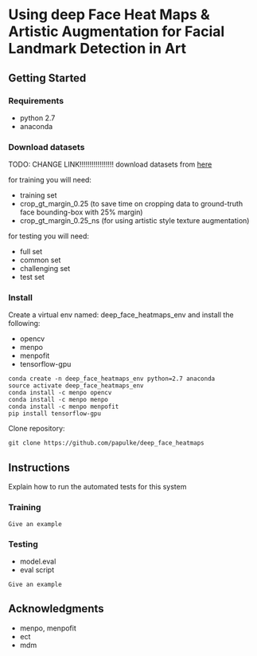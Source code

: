 # Using deep Face Heat Maps & Artistic Augmentation for Facial Landmark Detection in Art

## Getting Started

### Requirements

* python 2.7
* anaconda

### Download datasets
TODO: CHANGE LINK!!!!!!!!!!!!!!!!!
download datasets from [here](https://www.dropbox.com/sh/3r481u61mqd0pso/AAAyuhdUX0tomYdsYtn6QXZfa?dl=0)

for training you will need:
* training set
* crop_gt_margin_0.25 (to save time on cropping data to ground-truth face bounding-box with 25% margin)
* crop_gt_margin_0.25_ns (for using artistic style texture augmentation)

for testing you will need:
* full set
* common set
* challenging set
* test set


### Install

Create a virtual env named: deep_face_heatmaps_env and install the following:
* opencv
* menpo
* menpofit
* tensorflow-gpu

```
conda create -n deep_face_heatmaps_env python=2.7 anaconda
source activate deep_face_heatmaps_env
conda install -c menpo opencv
conda install -c menpo menpo
conda install -c menpo menpofit
pip install tensorflow-gpu

```

Clone repository:

```
git clone https://github.com/papulke/deep_face_heatmaps
```

## Instructions

Explain how to run the automated tests for this system

### Training


```
Give an example
```

### Testing 

* model.eval
* eval script

```
Give an example
```

## Acknowledgments

* menpo, menpofit
* ect
* mdm
